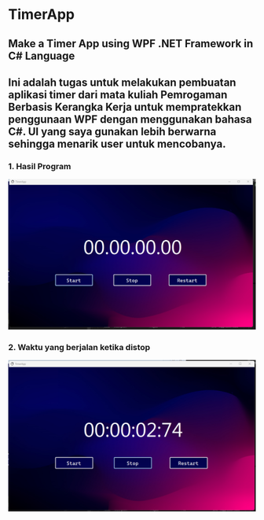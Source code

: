 # TimerApp
## Make a Timer App using WPF .NET Framework in C# Language

## Ini adalah tugas untuk melakukan pembuatan aplikasi timer  dari mata kuliah Pemrogaman Berbasis Kerangka Kerja untuk mempratekkan penggunaan WPF dengan menggunakan bahasa C#. UI yang saya gunakan lebih berwarna sehingga menarik user untuk mencobanya.


### 1. Hasil Program
![First](Img/opening.png)

### 2. Waktu yang berjalan ketika distop
![First](Img/stop.png)

